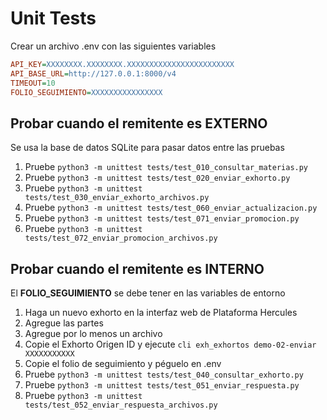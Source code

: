 # Unit Tests

Crear un archivo .env con las siguientes variables

```ini
API_KEY=XXXXXXXX.XXXXXXXX.XXXXXXXXXXXXXXXXXXXXXXXX
API_BASE_URL=http://127.0.0.1:8000/v4
TIMEOUT=10
FOLIO_SEGUIMIENTO=XXXXXXXXXXXXXXXX
```

## Probar cuando el remitente es EXTERNO

Se usa la base de datos SQLite para pasar datos entre las pruebas

1. Pruebe `python3 -m unittest tests/test_010_consultar_materias.py`
2. Pruebe `python3 -m unittest tests/test_020_enviar_exhorto.py`
3. Pruebe `python3 -m unittest tests/test_030_enviar_exhorto_archivos.py`
4. Pruebe `python3 -m unittest tests/test_060_enviar_actualizacion.py`
5. Pruebe `python3 -m unittest tests/test_071_enviar_promocion.py`
6. Pruebe `python3 -m unittest tests/test_072_enviar_promocion_archivos.py`

## Probar cuando el remitente es INTERNO

El **FOLIO_SEGUIMIENTO** se debe tener en las variables de entorno

1. Haga un nuevo exhorto en la interfaz web de Plataforma Hercules
2. Agregue las partes
3. Agregue por lo menos un archivo
4. Copie el Exhorto Origen ID y ejecute `cli exh_exhortos demo-02-enviar XXXXXXXXXXX`
5. Copie el folio de seguimiento y péguelo en .env
6. Pruebe `python3 -m unittest tests/test_040_consultar_exhorto.py`
7. Pruebe `python3 -m unittest tests/test_051_enviar_respuesta.py`
8. Pruebe `python3 -m unittest tests/test_052_enviar_respuesta_archivos.py`
